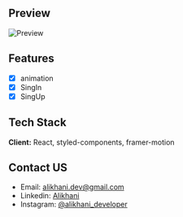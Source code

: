 ## Preview

![Preview](https://user-images.githubusercontent.com/87765316/151580980-27df1853-8007-4435-ae3b-17a19f09a223.gif)

## Features

- [x] animation
- [x] SingIn
- [x] SingUp

## Tech Stack

**Client:** React, styled-components, framer-motion

## Contact US

- Email: [alikhani.dev@gmail.com](mailto:alikhani.dev@gmail.com)
- Linkedin: [Alikhani](https://www.linkedin.com/in/amir-hossein-agha-alikhani-060a88217)
- Instagram: [@alikhani_developer](https://www.instagram.com/alikhani_developer/)
